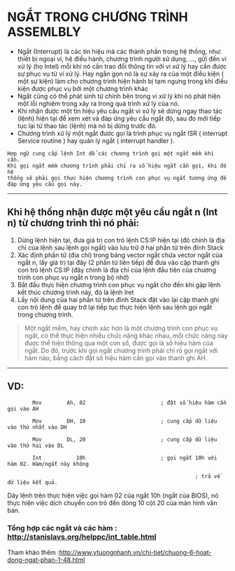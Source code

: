  # NGẮT TRONG CHƯƠNG TRÌNH ASSEMLBLY
- Ngắt (Interrupt) là các tín hiệu mà các thành phần trong hệ thống, như: thiết bị ngoại vi, hệ điều hành, chương trình người sử dụng, ..., gửi đến vi xử lý (họ Intel) mỗi khi nó cần trao đổi thông tin với vi xử lý hay cần được sự phục vụ từ vi xử lý. Hay ngắn gọn nó là sự xảy ra của một điều kiện ( một sự kiện) làm cho chương trình hiện hành bị tạm ngưng trong khi điều kiện được phục vụ bởi một chương trình khác
- Ngắt cũng có thể phát sinh từ chính bên trong vi xử lý khi nó phát hiện một lỗi nghiêm trong xảy ra trong quá trình xử lý của nó.
- Khi nhận được một tín hiệu yêu cầu ngắt vi xử lý sẽ dừng ngay thao tác (lệnh) hiện tại để xem xét và đáp ứng yêu cầu ngắt đó, sau đo mới tiếp tục lại từ thao tác (lệnh) mà nó bị dừng trước đó.  
- Chương trình xử lý một ngắt đươc gọi là trình phục vụ ngắt ISR ( interrupt Service routine ) hay quản lý ngắt ( interrupt handler ).

``` 
Hợp ngữ cung cấp lệnh Int để các chương trình gọi một ngắt mềm khi cần. 
Khi gọi ngắt mềm chương trình phải chỉ ra số hiệu ngắt cần gọi, khi đó hệ 
thống sẽ phải gọi thực hiện chương trình con phục vụ ngắt tương ứng để đáp ứng yêu cầu gọi này.
```
---
 ## Khi hệ thống nhận được một yêu cầu ngắt n (Int   n) từ chương trình thì nó phải:
 1. Dừng lệnh hiện tại, đưa giá trị con trỏ lệnh CS:IP hiện tại (đó chính là địa chỉ của lệnh sau lệnh gọi ngắt) vào lưu trữ ở hai phần tử trên đỉnh Stack  
 2. Xác định phần tử (địa chỉ) trong bảng vector ngắt chứa vector ngắt của ngắt n, lấy giá trị tại đây (2 phần tử liên tiếp) để đưa vào cặp thanh ghi con trỏ lệnh CS:IP (đây chính là địa chỉ của lệnh đầu tiên của chương trình con phục vụ ngắt n trong bộ nhớ)  
 3. Bắt đầu thực hiện chương trình con phục vụ ngắt cho đến khi gặp lệnh kết thúc chương trình này, đó là lệnh Iret
 4. Lấy nội dung của hai phần tử trên đỉnh Stack đặt vào lại cặp thanh ghi con trỏ lệnh để quay trở lại tiếp tục thực hiện lệnh sau lệnh gọi ngắt trong chương trình.
 
> Một ngắt mềm, hay chính xác hơn là một chương trình con phục vụ ngắt, có thể thực hiện nhiều chức năng khác nhau, mỗi chức năng này được thể hiện thông qua một con số, được gọi là số hiệu hàm của ngắt. Do đó, trước khi gọi ngắt chương trình phải chỉ rõ gọi ngắt với hàm nào, bằng cách đặt số hiệu hàm cần gọi vào thanh ghi AH.  
---
## VD:
```ASM
        Mov        Ah, 02                        ; đặt số hiệu hàm cần gọi vào AH

        Mov        DH, 10                        ; cung cấp dữ liệu vào thứ nhất vào DH

        Mov        DL, 20                        ; cung cấp dữ liệu vào thứ hai vào DL

        Int           10h                        ; gọi ngắt 10h với hàm 02. Hàm/ngắt này không

                                                            ; trả về dữ liệu kết quả.
```
Dãy lệnh trên thực hiện việc gọi hàm 02 của ngắt 10h (ngắt của BIOS), nó thực hiện việc dịch chuyển con trỏ đến dòng 10 cột 20 của màn hình văn bản.
### Tổng hợp các ngắt và các hàm : http://stanislavs.org/helppc/int_table.html
Tham khảo thêm :http://www.ytuongnhanh.vn/chi-tiet/chuong-6-hoat-dong-ngat-phan-1-48.html
 
